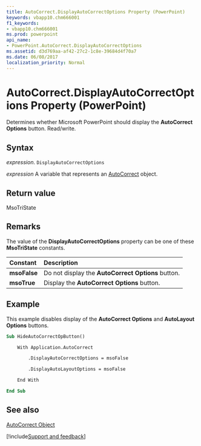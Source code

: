 ```yaml
---
title: AutoCorrect.DisplayAutoCorrectOptions Property (PowerPoint)
keywords: vbapp10.chm666001
f1_keywords:
- vbapp10.chm666001
ms.prod: powerpoint
api_name:
- PowerPoint.AutoCorrect.DisplayAutoCorrectOptions
ms.assetid: d3d769aa-af42-27c2-1c8e-39684d4f70a7
ms.date: 06/08/2017
localization_priority: Normal
---
```



# AutoCorrect.DisplayAutoCorrectOptions Property (PowerPoint)

Determines whether Microsoft PowerPoint should display the  **AutoCorrect Options** button. Read/write.


## Syntax

 _expression_. `DisplayAutoCorrectOptions`

_expression_ A variable that represents an [AutoCorrect](./PowerPoint.AutoCorrect.md) object.


## Return value

MsoTriState


## Remarks

The value of the  **DisplayAutoCorrectOptions** property can be one of these **MsoTriState** constants.



|Constant|Description|
|:-----|:-----|
|**msoFalse**|Do not display the  **AutoCorrect Options** button.|
|**msoTrue**| Display the **AutoCorrect Options** button.|

## Example

This example disables display of the  **AutoCorrect Options** and **AutoLayout Options** buttons.


```vb
Sub HideAutoCorrectOpButton()

    With Application.AutoCorrect

        .DisplayAutoCorrectOptions = msoFalse

        .DisplayAutoLayoutOptions = msoFalse

    End With

End Sub
```


## See also


[AutoCorrect Object](PowerPoint.AutoCorrect.md)

[!include[Support and feedback](~/includes/feedback-boilerplate.md)]